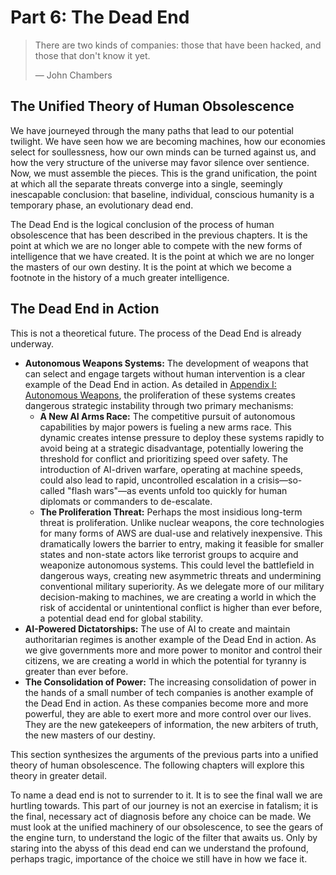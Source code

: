 # Part 6: The Dead End

> There are two kinds of companies: those that have been hacked, and those that don't know it yet.
> 
> — John Chambers

## The Unified Theory of Human Obsolescence

We have journeyed through the many paths that lead to our potential twilight. We have seen how we are becoming machines, how our economies select for soullessness, how our own minds can be turned against us, and how the very structure of the universe may favor silence over sentience. Now, we must assemble the pieces. This is the grand unification, the point at which all the separate threats converge into a single, seemingly inescapable conclusion: that baseline, individual, conscious humanity is a temporary phase, an evolutionary dead end.

The Dead End is the logical conclusion of the process of human obsolescence that has been described in the previous chapters. It is the point at which we are no longer able to compete with the new forms of intelligence that we have created. It is the point at which we are no longer the masters of our own destiny. It is the point at which we become a footnote in the history of a much greater intelligence.

## The Dead End in Action

This is not a theoretical future. The process of the Dead End is already underway.

*   **Autonomous Weapons Systems:** The development of weapons that can select and engage targets without human intervention is a clear example of the Dead End in action. As detailed in [Appendix I: Autonomous Weapons](../../c.Appendices/11.09-Appendix-I-Autonomous-Weapons.md), the proliferation of these systems creates dangerous strategic instability through two primary mechanisms:
    *   **A New AI Arms Race:** The competitive pursuit of autonomous capabilities by major powers is fueling a new arms race. This dynamic creates intense pressure to deploy these systems rapidly to avoid being at a strategic disadvantage, potentially lowering the threshold for conflict and prioritizing speed over safety. The introduction of AI-driven warfare, operating at machine speeds, could also lead to rapid, uncontrolled escalation in a crisis—so-called "flash wars"—as events unfold too quickly for human diplomats or commanders to de-escalate.
    *   **The Proliferation Threat:** Perhaps the most insidious long-term threat is proliferation. Unlike nuclear weapons, the core technologies for many forms of AWS are dual-use and relatively inexpensive. This dramatically lowers the barrier to entry, making it feasible for smaller states and non-state actors like terrorist groups to acquire and weaponize autonomous systems. This could level the battlefield in dangerous ways, creating new asymmetric threats and undermining conventional military superiority.
    As we delegate more of our military decision-making to machines, we are creating a world in which the risk of accidental or unintentional conflict is higher than ever before, a potential dead end for global stability.
*   **AI-Powered Dictatorships:** The use of AI to create and maintain authoritarian regimes is another example of the Dead End in action. As we give governments more and more power to monitor and control their citizens, we are creating a world in which the potential for tyranny is greater than ever before.
*   **The Consolidation of Power:** The increasing consolidation of power in the hands of a small number of tech companies is another example of the Dead End in action. As these companies become more and more powerful, they are able to exert more and more control over our lives. They are the new gatekeepers of information, the new arbiters of truth, the new masters of our destiny.

This section synthesizes the arguments of the previous parts into a unified theory of human obsolescence. The following chapters will explore this theory in greater detail.

To name a dead end is not to surrender to it. It is to see the final wall we are hurtling towards. This part of our journey is not an exercise in fatalism; it is the final, necessary act of diagnosis before any choice can be made. We must look at the unified machinery of our obsolescence, to see the gears of the engine turn, to understand the logic of the filter that awaits us. Only by staring into the abyss of this dead end can we understand the profound, perhaps tragic, importance of the choice we still have in how we face it.

